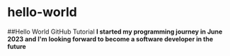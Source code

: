 # hello-world
##Hello World GitHub Tutorial
**I started my programming journey in June 2023 and I'm looking forward to become a software developer in the future**
